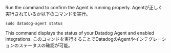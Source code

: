 Run the command to confirm the Agent is running properly.
Agentが正しく実行されているか以下のコマンドを実行。

`sudo datadog-agent status`

This command displays the status of your Datadog Agent and enabled integrations.
このコマンドを実行することでDatadogのAgentやインテグレーションのステータスの確認が可能。
